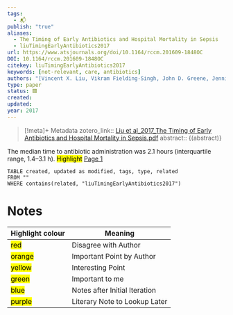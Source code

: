 ```yaml
---
tags:
  - 📬
publish: "true"
aliases:
  - The Timing of Early Antibiotics and Hospital Mortality in Sepsis
  - liuTimingEarlyAntibiotics2017
url: https://www.atsjournals.org/doi/10.1164/rccm.201609-1848OC
DOI: 10.1164/rccm.201609-1848OC
citekey: liuTimingEarlyAntibiotics2017
keywords: [not-relevant, care, antibiotics]
authors: "[Vincent X. Liu, Vikram Fielding-Singh, John D. Greene, Jennifer M. Baker, Theodore J. Iwashyna, Jay Bhattacharya, Gabriel J. Escobar]"
type: paper
status: 🟥
created: 
updated:
year: 2017
---
```


> [!meta]+ Metadata
> zotero_link:: [Liu et al_2017_The Timing of Early Antibiotics and Hospital Mortality in Sepsis.pdf](zotero://select/library/items/Y2WHVTNQ)
> abstract:: {(abstract)}


The median time to antibiotic administration was 2.1 hours (interquartile range, 1.4–3.1 h). 
	<mark class="hltr-yellow" >Highlight</mark> [Page 1](zotero://open-pdf/library/items/?page=1&annotation=97L34R4D)

```dataview
TABLE created, updated as modified, tags, type, related
FROM ""
WHERE contains(related, "liuTimingEarlyAntibiotics2017")
```


# Notes

| Highlight colour | Meaning |
|-----|----|
|<mark class="hltr-red">red</mark> | Disagree with Author |
|<mark class="hltr-orange">orange</mark> | Important Point by Author |
|<mark class="hltr-yellow">yellow</mark> | Interesting Point |
|<mark class="hltr-green">green</mark> | Important to me |
|<mark class="hltr-blue">blue</mark> | Notes after Initial Iteration |
|<mark class="hltr-purple">purple</mark> | Literary Note to Lookup Later |
